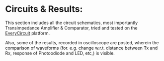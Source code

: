 # Circuits & Results:

This section includes all the circuit schematics, most importantly Transimpedance Amplifier & Comparator, tried and tested on the [EveryCircuit](http://everycircuit.com/) platform.

Also, some of the results, recorded in oscilloscope are posted, wherein the comparison of waveforms (for. e.g. change w.r.t. distance between Tx and Rx, response of Photoodiode and LED, etc,) is visible.
